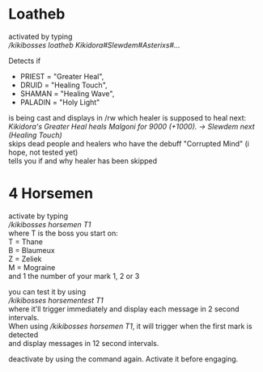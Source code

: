 # Loatheb
 
activated by typing  
_/kikibosses loatheb Kikidora#Slewdem#Asterixs#..._  

Detects if
- PRIEST = "Greater Heal",
- DRUID = "Healing Touch",
- SHAMAN = "Healing Wave",
- PALADIN = "Holy Light"

is being cast and displays in /rw which healer is supposed to heal next:  
_Kikidora's Greater Heal heals Malgoni for 9000 (+1000). -> Slewdem next (Healing Touch)_  
skips dead people and healers who have the debuff "Corrupted Mind" (i hope, not tested yet)  
tells you if and why healer has been skipped

 # 4 Horsemen
 activate by typing  
 _/kikibosses horsemen T1_  
where T is the boss you start on:  
T = Thane  
B = Blaumeux  
Z = Zeliek  
M = Mograine  
and 1 the number of your mark 1, 2 or 3  

you can test it by using  
_/kikibosses horsementest T1_  
where it'll trigger immediately and display each message in 2 second intervals.  
When using  _/kikibosses horsemen T1_, it will trigger when the first mark is detected  
and display messages in 12 second intervals.  

deactivate by using the command again. Activate it before engaging.
